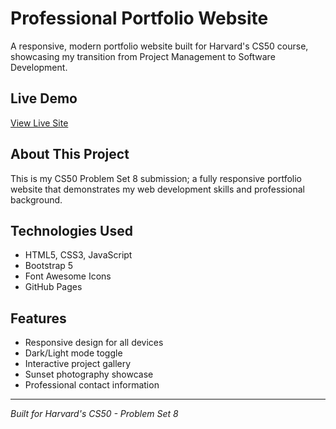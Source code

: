 # Professional Portfolio Website

A responsive, modern portfolio website built for Harvard's CS50 course, showcasing my transition from Project Management to Software Development.

## Live Demo
[View Live Site](https://jeweltay.github.io/homepage/)

## About This Project
This is my CS50 Problem Set 8 submission; a fully responsive portfolio website that demonstrates my web development skills and professional background.

## Technologies Used
- HTML5, CSS3, JavaScript
- Bootstrap 5
- Font Awesome Icons
- GitHub Pages

## Features
- Responsive design for all devices
- Dark/Light mode toggle
- Interactive project gallery
- Sunset photography showcase
- Professional contact information

---

*Built for Harvard's CS50 - Problem Set 8*
